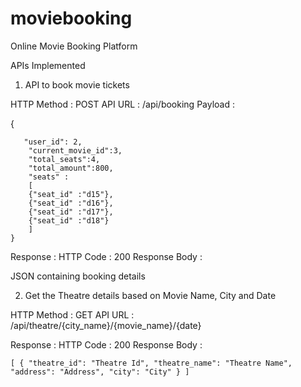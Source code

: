 # moviebooking
Online Movie Booking Platform

APIs Implemented 

1. API to book movie tickets 

HTTP Method : POST
API URL : /api/booking
Payload :

{

       "user_id": 2,
        "current_movie_id":3,
        "total_seats":4,
        "total_amount":800,
        "seats" : 
        [
        {"seat_id" :"d15"},
        {"seat_id" :"d16"},
        {"seat_id" :"d17"},
        {"seat_id" :"d18"}
        ]
    }

Response :
HTTP Code : 200 
Response Body :

JSON containing booking details

2. Get the Theatre details based on Movie Name, City and Date

HTTP Method : GET
API URL : /api/theatre/{city_name}/{movie_name}/{date}

Response :
HTTP Code : 200
Response Body :

`[
{
"theatre_id": "Theatre Id",
"theatre_name": "Theatre Name",
"address": "Address",
"city": "City"
}
]`



